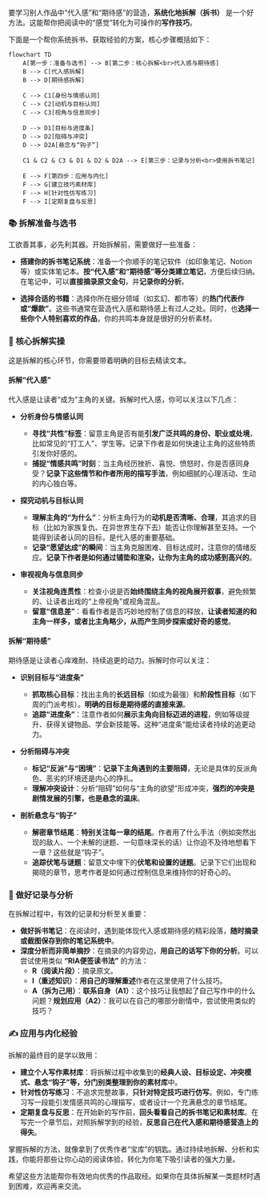 要学习别人作品中“代入感”和“期待感”的营造，**系统化地拆解（拆书）** 是一个好方法。这能帮你把阅读中的“感觉”转化为可操作的**写作技巧**。

下面是一个帮你系统拆书、获取经验的方案，核心步骤概括如下：

```mermaid
flowchart TD
    A[第一步：准备与选书] --> B[第二步：核心拆解<br>代入感与期待感]
    B --> C[代入感拆解]
    B --> D[期待感拆解]
    
    C --> C1[身份与情感认同]
    C --> C2[动机与目标认同]
    C --> C3[视角与信息同步]
    
    D --> D1[目标与进度条]
    D --> D2[阻碍与冲突]
    D --> D2A[悬念与“钩子”]
    
    C1 & C2 & C3 & D1 & D2 & D2A --> E[第三步：记录与分析<br>使用拆书笔记]
    
    E --> F[第四步：应用与内化]
    F --> G[建立技巧素材库]
    F --> H[针对性仿写练习]
    F --> I[定期复盘与反思]
```

### 📚 拆解准备与选书

工欲善其事，必先利其器。开始拆解前，需要做好一些准备：

- **搭建你的拆书笔记系统**：准备一个你顺手的笔记软件（如印象笔记、Notion等）或实体笔记本。**按“代入感”和“期待感”等分类建立笔记**，方便后续归纳。在笔记中，可以**直接摘录原文金句**，并**记录你的分析**。

- **选择合适的书籍**：选择你所在细分领域（如玄幻、都市等）的**热门代表作或“爆款”**。这些书通常在营造代入感和期待感上有过人之处。同时，也**选择一些你个人特别喜欢的作品**，你的共鸣本身就是很好的分析素材。

### 🔎 核心拆解实操

这是拆解的核心环节，你需要带着明确的目标去精读文本。

#### **拆解“代入感”**

代入感是让读者“成为”主角的关键。拆解时代入感，你可以关注以下几点：

- **分析身份与情感认同**
    - **寻找“共性”标签**：留意主角是否有能**引发广泛共鸣的身份、职业或处境**，比如常见的“打工人”、学生等。记录下作者是如何快速让主角的这些特质引发你好感的。
    - **捕捉“情感共鸣”时刻**：当主角经历挫折、喜悦、愤怒时，你是否感同身受？**记录下这些情节和作者所用的描写手法**，例如细腻的心理活动、生动的内心独白等。

- **探究动机与目标认同**
    - **理解主角的“为什么”**：分析主角行为的**动机是否清晰、合理**，其追求的目标（比如为家族复仇、在异世界生存下去）能否让你理解甚至支持。一个能得到读者认同的目标，是代入感的重要基础。
    - **记录“愿望达成”的瞬间**：当主角克服困难、目标达成时，注意你的情绪反应。**记录下作者是如何通过铺垫和渲染，让你为主角的成功感到高兴的**。

- **审视视角与信息同步**
    - **关注视角连贯性**：检查小说是否**始终围绕主角的视角展开叙事**，避免频繁的、让读者出戏的“上帝视角”或视角混乱。
    - **留意“信息差”**：看看作者是否巧妙地控制了信息的释放，**让读者知道的和主角一样多，或者比主角略少，从而产生同步探索或好奇的感觉**。

#### **拆解“期待感”**

期待感是让读者心痒难耐、持续追更的动力。拆解时你可以关注：

- **识别目标与“进度条”**
    - **抓取核心目标**：找出主角的**长远目标**（如成为最强）和**阶段性目标**（如下周的门派考核）。**明确的目标是期待感的直接来源**。
    - **追踪“进度条”**：注意作者如何**展示主角向目标迈进的进程**，例如等级提升、获得关键物品、学会新技能等。这种“进度条”能给读者持续的追更动力。

- **分析阻碍与冲突**
    - **标记“反派”与“困境”**：**记录下主角遇到的主要阻碍**，无论是具体的反派角色、恶劣的环境还是内心的挣扎。
    - **理解冲突设计**：分析“阻碍”如何与“主角的欲望”形成冲突，**强烈的冲突是剧情发展的引擎，也是悬念的温床**。

- **剖析悬念与“钩子”**
    - **解密章节结尾**：**特别关注每一章的结尾**。作者用了什么手法（例如突然出现的敌人、一个未解的谜题、一句意味深长的话）让你迫不及待地想看下一章？这些就是“钩子”。
    - **追踪伏笔与谜题**：留意文中埋下的**伏笔和设置的谜题**。记录下它们出现和揭晓的章节，思考作者是如何通过控制信息来维持你的好奇心的。

### 📓 做好记录与分析

在拆解过程中，有效的记录和分析至关重要：

- **做好拆书笔记**：在阅读时，遇到能体现代入感或期待感的精彩段落，**随时摘录或截图保存到你的笔记系统中**。
- **深度分析而非简单摘抄**：在摘录的内容旁边，**用自己的话写下你的分析**。可以尝试使用类似 **“RIA便签读书法”** 的方法：
    - **R（阅读片段）**：摘录原文。
    - **I（重述知识）**：**用自己的理解重述**作者在这里使用了什么技巧。
    - **A（拆为己用）**：**联系自身（A1）**：这个技巧让我想起了自己写作中的什么问题？**规划应用（A2）**：我可以在自己的哪部分剧情中，尝试使用类似的技巧？

### ✍️ 应用与内化经验

拆解的最终目的是学以致用：

- **建立个人写作素材库**：将拆解过程中收集到的**经典人设、目标设定、冲突模式、悬念“钩子”等，分门别类整理到你的素材库**中。
- **针对性仿写练习**：不追求完整故事，**只针对特定技巧进行仿写**。例如，专门练习写一段能引发情感共鸣的心理描写，或者设计一个充满悬念的章节结尾。
- **定期复盘与反思**：在开始新的写作前，**回头看看自己的拆书笔记和素材库**。在写完一个章节后，对照拆解学到的经验，**反思自己在代入感和期待感营造上的得失**。

掌握拆解的方法，就像拿到了优秀作者“宝库”的钥匙。通过持续地拆解、分析和实践，你能将那些让你心动的阅读体验，转化为你笔下吸引读者的强大力量。

希望这些方法能帮你有效地向优秀的作品取经。如果你在具体拆解某一类题材时遇到困难，欢迎再来交流。